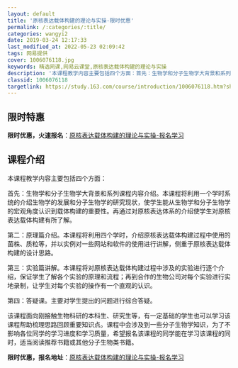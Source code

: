 ```yaml
---
layout: default
title: '原核表达载体构建的理论与实操-限时优惠'
permalink: /:categories/:title/
categories: wangyi2
date: 2019-03-24 12:17:33
last_modified_at: 2022-05-23 02:09:42
tags: 网易提供
cover: 1006076118.jpg
keywords: 精选网课,网易云课堂,原核表达载体构建的理论与实操
description: '本课程教学内容主要包括四个方面：首先：生物学和分子生物学大背景和系列课程内容介绍。本课程将利用一个学时系统的介绍生物学的'
classid: 1006076118
targetlink: https://study.163.com/course/introduction/1006076118.htm?share=1&shareId=1025206652&utm_campaign=share&utm_medium=iphoneShare&utm_source=&utm_u=1025206652
---
```


## 限时特惠

**限时优惠，火速报名**：[原核表达载体构建的理论与实操-报名学习](https://study.163.com/course/introduction/1006076118.htm?share=1&shareId=1025206652&utm_campaign=share&utm_medium=iphoneShare&utm_source=&utm_u=1025206652)

## 课程介绍

本课程教学内容主要包括四个方面：

首先：生物学和分子生物学大背景和系列课程内容介绍。本课程将利用一个学时系统的介绍生物学的发展和分子生物学的研究现状，使学生能从生物学和分子生物学的宏观角度认识到载体构建的重要性。再通过对原核表达体系的介绍使学生对原核表达载体构建有所了解。

第二：原理篇介绍。本课程将利用四个学时，介绍原核表达载体构建过程中使用的菌株、质粒等，并以实例对一些网站和软件的使用进行讲解，侧重于原核表达载体构建的设计思路。

第三：实验篇讲解。本课程将对原核表达载体构建过程中涉及的实验进行逐个介绍，保证学生了解各个实验的原理和流程；再到合作的生物公司对每个实验进行实地录制，让学生对每个实验的操作有一个直观的认识。

第四：答疑课。主要对学生提出的问题进行综合答疑。

该课程面向刚接触生物科研的本科生、研究生等，有一定基础的学生也可以学习该课程帮助梳理思路回顾重要知识点。课程中会涉及到一些分子生物学知识，为了不影响各位同学的学习进度和学习质量，希望报名该课程的同学能在学习该课程的同时，适当阅读推荐书籍或其他分子生物类书籍。

**限时优惠，报名地址**：[原核表达载体构建的理论与实操-报名学习](https://study.163.com/course/introduction/1006076118.htm?share=1&shareId=1025206652&utm_campaign=share&utm_medium=iphoneShare&utm_source=&utm_u=1025206652)

